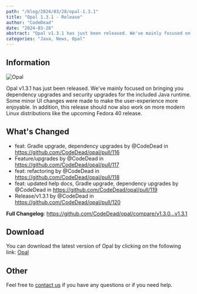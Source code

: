 ```yaml
---
path: "/blog/2024/03/28/opal-1.3.1"
title: "Opal 1.3.1 - Release"
author: "CodeDead"
date: "2024-03-28"
abstract: "Opal v1.3.1 has just been released. We've mainly focused on bringing you dependency upgrades and security upgrades for the included Java runtime. Some minor UI..." 
categories: "Java, News, Opal"
---
```

## Information

![Opal](https://i.imgur.com/UAxfclq.png)

Opal v1.3.1 has just been released. We've mainly focused on bringing you dependency upgrades and security upgrades for the included Java runtime. Some minor UI changes were made to make the user-experience more enjoyable.
In addition, this release should now also work on more modern Linux distributions like the upcoming Fedora 40 release.

## What's Changed

* feat: Gradle upgrade, dependency upgrades by @CodeDead in https://github.com/CodeDead/opal/pull/116
* Feature/upgrades by @CodeDead in https://github.com/CodeDead/opal/pull/117
* feat: refactoring by @CodeDead in https://github.com/CodeDead/opal/pull/118
* feat: updated help docs, Gradle upgrade, dependency upgrades by @CodeDead in https://github.com/CodeDead/opal/pull/119
* Release/v1.3.1 by @CodeDead in https://github.com/CodeDead/opal/pull/120

**Full Changelog**: https://github.com/CodeDead/opal/compare/v1.3.0...v1.3.1

## Download

You can download the latest version of Opal by clicking on the following link:
[Opal](https://codedead.com/software/opal)

## Other

Feel free to [contact us](/contact) if you have any questions or if you need help.
